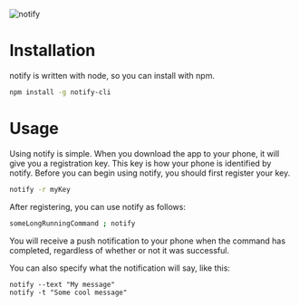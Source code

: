 ![notify](http://i.imgur.com/OYoRBS3.png)

# Installation
notify is written with node, so you can install with npm.

```sh
npm install -g notify-cli
```

# Usage
Using notify is simple. When you download the app to your phone, it will give you a registration key. This key is how your phone is identified by notify. Before you can begin using notify, you should first register your key.

```sh
notify -r myKey
```

After registering, you can use notify as follows:

```sh
someLongRunningCommand ; notify
```

You will receive a push notification to your phone when the command has completed, regardless of whether or not it was successful.

You can also specify what the notification will say, like this:

```
notify --text "My message"
notify -t "Some cool message"
```
